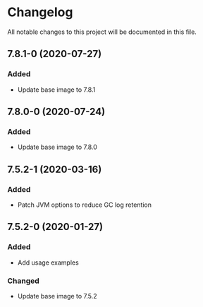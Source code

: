 # Changelog
All notable changes to this project will be documented in this file.

## 7.8.1-0 (2020-07-27)
### Added
- Update base image to 7.8.1

## 7.8.0-0 (2020-07-24)
### Added
- Update base image to 7.8.0

## 7.5.2-1 (2020-03-16)
### Added
- Patch JVM options to reduce GC log retention

## 7.5.2-0 (2020-01-27)
### Added
- Add usage examples

### Changed
- Update base image to 7.5.2
